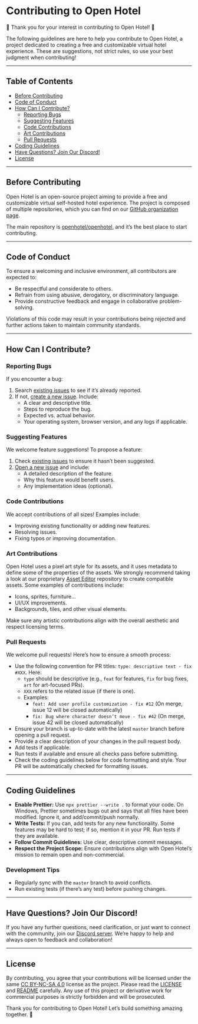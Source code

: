 # Contributing to Open Hotel
🌟 Thank you for your interest in contributing to Open Hotel! 🌟

The following guidelines are here to help you contribute to Open Hotel, a project dedicated to creating a free and customizable virtual hotel experience. These are suggestions, not strict rules, so use your best judgment when contributing!

---

## Table of Contents

- [Before Contributing](#before-contributing)
- [Code of Conduct](#code-of-conduct)
- [How Can I Contribute?](#how-can-i-contribute)
    - [Reporting Bugs](#reporting-bugs)
    - [Suggesting Features](#suggesting-features)
    - [Code Contributions](#code-contributions)
    - [Art Contributions](#art-contributions)
    - [Pull Requests](#pull-requests)
- [Coding Guidelines](#coding-guidelines)
- [Have Questions? Join Our Discord!](#have-questions-join-our-discord)
- [License](#license)

---

## Before Contributing

Open Hotel is an open-source project aiming to provide a free and customizable virtual self-hosted hotel experience. The project is composed of multiple repositories, which you can find on our [GitHub organization page](https://github.com/openhotel/).

The main repository is [openhotel/openhotel](https://github.com/openhotel/openhotel/), and it’s the best place to start contributing.

---

## Code of Conduct

To ensure a welcoming and inclusive environment, all contributors are expected to:

- Be respectful and considerate to others.
- Refrain from using abusive, derogatory, or discriminatory language.
- Provide constructive feedback and engage in collaborative problem-solving.

Violations of this code may result in your contributions being rejected and further actions taken to maintain community standards.

---

## How Can I Contribute?

### Reporting Bugs

If you encounter a bug:

1. Search [existing issues](https://github.com/openhotel/openhotel/issues) to see if it’s already reported.
2. If not, [create a new issue](https://github.com/openhotel/openhotel/issues/new). Include:
    - A clear and descriptive title.
    - Steps to reproduce the bug.
    - Expected vs. actual behavior.
    - Your operating system, browser version, and any logs if applicable.

### Suggesting Features

We welcome feature suggestions! To propose a feature:

1. Check [existing issues](https://github.com/openhotel/openhotel/issues) to ensure it hasn’t been suggested.
2. [Open a new issue](https://github.com/openhotel/openhotel/issues/new) and include:
    - A detailed description of the feature.
    - Why this feature would benefit users.
    - Any implementation ideas (optional).

### Code Contributions

We accept contributions of all sizes! Examples include:

- Improving existing functionality or adding new features.
- Resolving issues.
- Fixing typos or improving documentation.

### Art Contributions

Open Hotel uses a pixel art style for its assets, and it uses metadata to define some of the properties of the assets. We strongly recommend taking a look at our proprietary [Asset Editor](https://github.com/openhotel/asset-editor) repository to create compatible assets. Some examples of contributions include:

- Icons, sprites, furniture...
- UI/UX improvements.
- Backgrounds, tiles, and other visual elements.

Make sure any artistic contributions align with the overall aesthetic and respect licensing terms.

### Pull Requests

We welcome pull requests! Here’s how to ensure a smooth process:

- Use the following convention for PR titles: `type: descriptive text - fix #XXX`. Here:
    - `type` should be descriptive (e.g., `feat` for features, `fix` for bug fixes, `art` for art-focused PRs).
    - `XXX` refers to the related issue (if there is one).
    - Examples:
        - `feat: Add user profile customization - fix #12` (On merge, issue 12 will be closed automatically)
        - `fix: Bug where character doesn’t move - fix #42` (On merge, issue 42 will be closed automatically)
- Ensure your branch is up-to-date with the latest `master` branch before opening a pull request.
- Provide a clear description of your changes in the pull request body.
- Add tests if applicable.
- Run tests if available and ensure all checks pass before submitting.
- Check the coding guidelines below for code formatting and style. Your PR will be automatically checked for formatting issues.

---

## Coding Guidelines

- **Enable Prettier:** Use `npx prettier --write .` to format your code. On Windows, Prettier sometimes bugs out and says that all files have been modified. Ignore it, and add/commit/push normally.
- **Write Tests:** If you can, add tests for any new functionality. Some features may be hard to test; if so, mention it in your PR. Run tests if they are available.
- **Follow Commit Guidelines:** Use clear, descriptive commit messages.
- **Respect the Project Scope:** Ensure contributions align with Open Hotel’s mission to remain open and non-commercial.

### Development Tips

- Regularly sync with the `master` branch to avoid conflicts.
- Run existing tests (if there’s any test) before pushing changes.

---

## Have Questions? Join Our Discord!

If you have any further questions, need clarification, or just want to connect with the community, join our [Discord server](https://discord.com/invite/qBZfPdNWUj). We’re happy to help and always open to feedback and collaboration!

---

## License

By contributing, you agree that your contributions will be licensed under the same [CC BY-NC-SA 4.0](./LICENSE) license as the project. Please read the [LICENSE](./LICENSE) and [README](./README.md) carefully. Any use of this project or derivative work for commercial purposes is strictly forbidden and will be prosecuted.

Thank you for contributing to Open Hotel! Let’s build something amazing together. 🌟

